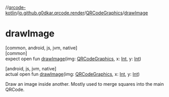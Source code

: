 //[qrcode-kotlin](../../../index.md)/[io.github.g0dkar.qrcode.render](../index.md)/[QRCodeGraphics](index.md)/[drawImage](draw-image.md)

# drawImage

[common, android, js, jvm, native]\
[common]\
expect open fun [drawImage](draw-image.md)(img: [QRCodeGraphics](index.md), x: [Int](https://kotlinlang.org/api/latest/jvm/stdlib/kotlin/-int/index.html), y: [Int](https://kotlinlang.org/api/latest/jvm/stdlib/kotlin/-int/index.html))

[android, js, jvm, native]\
actual open fun [drawImage](draw-image.md)(img: [QRCodeGraphics](index.md), x: [Int](https://kotlinlang.org/api/latest/jvm/stdlib/kotlin/-int/index.html), y: [Int](https://kotlinlang.org/api/latest/jvm/stdlib/kotlin/-int/index.html))

Draw an image inside another. Mostly used to merge squares into the main QRCode.
